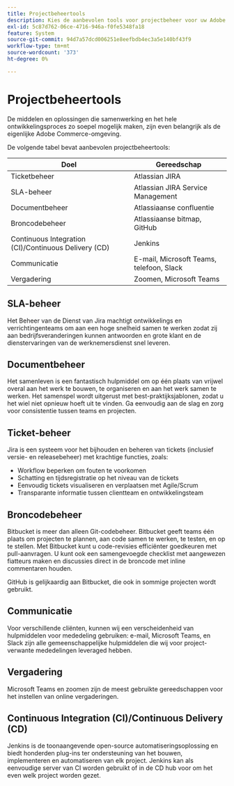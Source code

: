 ```yaml
---
title: Projectbeheertools
description: Kies de aanbevolen tools voor projectbeheer voor uw Adobe Commerce-implementatie.
exl-id: 5c87d762-06ce-4716-946a-f0fe5348fa18
feature: System
source-git-commit: 94d7a57dcd006251e8eefbdb4ec3a5e140bf43f9
workflow-type: tm+mt
source-wordcount: '373'
ht-degree: 0%

---
```


# Projectbeheertools

De middelen en oplossingen die samenwerking en het hele ontwikkelingsproces zo soepel mogelijk maken, zijn even belangrijk als de eigenlijke Adobe Commerce-omgeving.

De volgende tabel bevat aanbevolen projectbeheertools:

| Doel | Gereedschap |
|------------------------------------------------------|--------------------------------------|
| Ticketbeheer | Atlassian JIRA |
| SLA-beheer | Atlassian JIRA Service Management |
| Documentbeheer | Atlassiaanse confluentie |
| Broncodebeheer | Atlassiaanse bitmap, GitHub |
| Continuous Integration (CI)/Continuous Delivery (CD) | Jenkins |
| Communicatie | E-mail, Microsoft Teams, telefoon, Slack |
| Vergadering | Zoomen, Microsoft Teams |

## SLA-beheer

Het Beheer van de Dienst van Jira machtigt ontwikkelings en verrichtingenteams om aan een hoge snelheid samen te werken zodat zij aan bedrijfsveranderingen kunnen antwoorden en grote klant en de dienstervaringen van de werknemersdienst snel leveren.

## Documentbeheer

Het samenleven is een fantastisch hulpmiddel om op één plaats van vrijwel overal aan het werk te bouwen, te organiseren en aan het werk samen te werken. Het samenspel wordt uitgerust met best-praktijksjablonen, zodat u het wiel niet opnieuw hoeft uit te vinden. Ga eenvoudig aan de slag en zorg voor consistentie tussen teams en projecten.

## Ticket-beheer

Jira is een systeem voor het bijhouden en beheren van tickets (inclusief versie- en releasebeheer) met krachtige functies, zoals:

- Workflow beperken om fouten te voorkomen
- Schatting en tijdsregistratie op het niveau van de tickets
- Eenvoudig tickets visualiseren en verplaatsen met Agile/Scrum
- Transparante informatie tussen clientteam en ontwikkelingsteam

## Broncodebeheer

Bitbucket is meer dan alleen Git-codebeheer. Bitbucket geeft teams één plaats om projecten te plannen, aan code samen te werken, te testen, en op te stellen. Met Bitbucket kunt u code-revisies efficiënter goedkeuren met pull-aanvragen. U kunt ook een samengevoegde checklist met aangewezen fiatteurs maken en discussies direct in de broncode met inline commentaren houden.

GitHub is gelijkaardig aan Bitbucket, die ook in sommige projecten wordt gebruikt.

## Communicatie

Voor verschillende cliënten, kunnen wij een verscheidenheid van hulpmiddelen voor mededeling gebruiken: e-mail, Microsoft Teams, en Slack zijn alle gemeenschappelijke hulpmiddelen die wij voor project-verwante mededelingen leveraged hebben.

## Vergadering

Microsoft Teams en zoomen zijn de meest gebruikte gereedschappen voor het instellen van online vergaderingen.

## Continuous Integration (CI)/Continuous Delivery (CD)

Jenkins is de toonaangevende open-source automatiseringsoplossing en biedt honderden plug-ins ter ondersteuning van het bouwen, implementeren en automatiseren van elk project. Jenkins kan als eenvoudige server van CI worden gebruikt of in de CD hub voor om het even welk project worden gezet.
